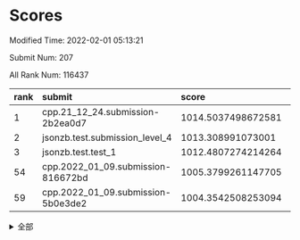 # Scores

Modified Time: 2022-02-01 05:13:21

Submit Num: 207

All Rank Num: 116437

| rank |               submit               |       score        |       sigma        | pk_num |
| :--- | :--------------------------------- | :----------------- | :----------------- | :----- |
| 1    | cpp.21_12_24.submission-2b2ea0d7   | 1014.5037498672581 | 0.8450655568278814 | 2253   |
| 2    | jsonzb.test.submission_level_4     | 1013.308991073001  | 0.8179013940015624 | 2251   |
| 3    | jsonzb.test.test_1                 | 1012.4807274214264 | 0.8010037215046889 | 2245   |
| 54   | cpp.2022_01_09.submission-816672bd | 1005.3799261147705 | 0.7265296987177261 | 2256   |
| 59   | cpp.2022_01_09.submission-5b0e3de2 | 1004.3542508253094 | 0.7235093559042798 | 2250   |


<details>
<summary>全部</summary>

| rank |                 submit                 |       score        |       sigma        | pk_num |
| :--- | :------------------------------------- | :----------------- | :----------------- | :----- |
| 1    | cpp.21_12_24.submission-2b2ea0d7       | 1014.5037498672581 | 0.8450655568278814 | 2253   |
| 2    | jsonzb.test.submission_level_4         | 1013.308991073001  | 0.8179013940015624 | 2251   |
| 3    | jsonzb.test.test_1                     | 1012.4807274214264 | 0.8010037215046889 | 2245   |
| 4    | gobigger.level_3.submission_level_3_25 | 1011.66445152317   | 0.7805439108722498 | 2255   |
| 5    | gobigger.level_3.submission_level_3_35 | 1011.3089318107917 | 0.7660829232535058 | 2250   |
| 6    | gobigger.level_3.submission_level_3_15 | 1011.186683982443  | 0.7510801760306586 | 2250   |
| 7    | gobigger.level_3.submission_level_3_9  | 1010.9411043355673 | 0.7790475476138917 | 2249   |
| 8    | gobigger.level_3.submission_level_3_38 | 1010.9044317478276 | 0.7888555982426669 | 2254   |
| 9    | gobigger.level_3.submission_level_3_6  | 1010.803404570625  | 0.7583361845335368 | 2247   |
| 10   | gobigger.level_3.submission_level_3_39 | 1010.7796095361281 | 0.7834500433704634 | 2246   |
| 11   | gobigger.level_3.submission_level_3_18 | 1010.6728428284736 | 0.7497674833169765 | 2250   |
| 12   | gobigger.level_3.submission_level_3_30 | 1010.6644610547017 | 0.7813152830287591 | 2254   |
| 13   | gobigger.level_3.submission_level_3_14 | 1010.6603771181267 | 0.7593429952207578 | 2249   |
| 14   | gobigger.level_3.submission_level_3_8  | 1010.6159306753243 | 0.7668989892268374 | 2253   |
| 15   | gobigger.level_3.submission_level_3_36 | 1010.5840942890884 | 0.7561977049750306 | 2250   |
| 16   | gobigger.level_3.submission_level_3_45 | 1010.5607316812722 | 0.7586696756225028 | 2253   |
| 17   | gobigger.level_3.submission_level_3_31 | 1010.5403632232502 | 0.7753434045500911 | 2256   |
| 18   | gobigger.level_3.submission_level_3_4  | 1010.467473342334  | 0.7557963195829377 | 2256   |
| 19   | gobigger.level_3.submission_level_3_40 | 1010.4483978298997 | 0.7639545511346925 | 2250   |
| 20   | gobigger.level_3.submission_level_3_26 | 1010.446217204297  | 0.7573351580277403 | 2251   |
| 21   | gobigger.level_3.submission_level_3_47 | 1010.4323696943922 | 0.7492445529807416 | 2249   |
| 22   | gobigger.level_3.submission_level_3_27 | 1010.3005984129874 | 0.7640557153431825 | 2254   |
| 23   | gobigger.level_3.submission_level_3_0  | 1010.2648478920926 | 0.7566742064711924 | 2245   |
| 24   | gobigger.level_3.submission_level_3_42 | 1010.1633076701713 | 0.7482417481058197 | 2247   |
| 25   | gobigger.level_3.submission_level_3_23 | 1010.1336538786161 | 0.7644663021526565 | 2245   |
| 26   | gobigger.level_3.submission_level_3_11 | 1009.9609433053566 | 0.7647080241415004 | 2247   |
| 27   | gobigger.level_3.submission_level_3_34 | 1009.959322808104  | 0.7467024897527778 | 2251   |
| 28   | gobigger.level_3.submission_level_3_49 | 1009.955475249579  | 0.7895175825840616 | 2254   |
| 29   | gobigger.level_3.submission_level_3_16 | 1009.8958977101593 | 0.7700244154612    | 2250   |
| 30   | gobigger.level_3.submission_level_3_32 | 1009.8871303361932 | 0.7514877619130277 | 2252   |
| 31   | gobigger.level_3.submission_level_3_33 | 1009.8586798953265 | 0.7705492965601394 | 2254   |
| 32   | gobigger.level_3.submission_level_3_20 | 1009.8377964595508 | 0.766565255655813  | 2249   |
| 33   | gobigger.level_3.submission_level_3_29 | 1009.8352632359588 | 0.7460147209725627 | 2249   |
| 34   | gobigger.level_3.submission_level_3_3  | 1009.7990587659638 | 0.7476799369327852 | 2249   |
| 35   | gobigger.level_3.submission_level_3_13 | 1009.7644440390326 | 0.7707759261179618 | 2245   |
| 36   | gobigger.level_3.submission_level_3_48 | 1009.6829708776031 | 0.7496051369193403 | 2249   |
| 37   | gobigger.level_3.submission_level_3_2  | 1009.6517835643189 | 0.7445505445885192 | 2248   |
| 38   | gobigger.level_3.submission_level_3_10 | 1009.5937182980344 | 0.7650900361137758 | 2248   |
| 39   | gobigger.level_3.submission_level_3_7  | 1009.516696455372  | 0.7654812119193265 | 2255   |
| 40   | gobigger.level_3.submission_level_3_5  | 1009.5133712562362 | 0.7456140852534666 | 2247   |
| 41   | gobigger.level_3.submission_level_3_19 | 1009.4947625557644 | 0.7584348066094792 | 2249   |
| 42   | gobigger.level_3.submission_level_3_1  | 1009.4628632560972 | 0.7561782501578649 | 2252   |
| 43   | gobigger.level_3.submission_level_3_21 | 1009.3298454202637 | 0.753277260965867  | 2245   |
| 44   | gobigger.level_3.submission_level_3_12 | 1009.3114824451369 | 0.7408270076311104 | 2252   |
| 45   | gobigger.level_3.submission_level_3_22 | 1008.9384307993537 | 0.7491373935592341 | 2249   |
| 46   | gobigger.level_3.submission_level_3_43 | 1008.9327371568388 | 0.7560537887819069 | 2252   |
| 47   | gobigger.level_3.submission_level_3_28 | 1008.8720106129391 | 0.7297217543640022 | 2254   |
| 48   | gobigger.level_3.submission_level_3_24 | 1008.8133972468332 | 0.7497122738371395 | 2249   |
| 49   | gobigger.level_3.submission_level_3_44 | 1008.6847615626007 | 0.7538642079419055 | 2249   |
| 50   | gobigger.level_3.submission_level_3_41 | 1008.4865329294574 | 0.7448267132839242 | 2252   |
| 51   | gobigger.level_3.submission_level_3_17 | 1008.3409464235168 | 0.7431124501153917 | 2249   |
| 52   | gobigger.level_3.submission_level_3_37 | 1008.1523409229527 | 0.758288176775616  | 2254   |
| 53   | gobigger.level_3.submission_level_3_46 | 1007.9545914099083 | 0.734158481171284  | 2253   |
| 54   | cpp.2022_01_09.submission-816672bd     | 1005.3799261147705 | 0.7265296987177261 | 2256   |
| 55   | gobigger.level_1.submission_level_1_17 | 1004.7287895657715 | 0.7213767323215208 | 2250   |
| 56   | gobigger.level_1.submission_level_1_22 | 1004.6844895141669 | 0.7246391146773519 | 2251   |
| 57   | gobigger.level_1.submission_level_1_32 | 1004.6801555881029 | 0.7299135976235602 | 2243   |
| 58   | gobigger.level_1.submission_level_1_47 | 1004.4344741377911 | 0.7239657872201118 | 2251   |
| 59   | cpp.2022_01_09.submission-5b0e3de2     | 1004.3542508253094 | 0.7235093559042798 | 2250   |
| 60   | gobigger.level_1.submission_level_1_43 | 1004.2227480381254 | 0.7187571806453961 | 2247   |
| 61   | gobigger.level_1.submission_level_1_1  | 1004.0489193522958 | 0.7215194588776422 | 2254   |
| 62   | gobigger.level_1.submission_level_1_29 | 1004.0224503661735 | 0.7213963672623295 | 2254   |
| 63   | gobigger.level_1.submission_level_1_21 | 1003.9307517866044 | 0.7200488784205665 | 2246   |
| 64   | gobigger.level_1.submission_level_1_33 | 1003.8958762763009 | 0.712282236993331  | 2250   |
| 65   | gobigger.level_1.submission_level_1_46 | 1003.8659475820695 | 0.7264165825027294 | 2250   |
| 66   | gobigger.level_1.submission_level_1_39 | 1003.7922957842663 | 0.7242474886309992 | 2248   |
| 67   | gobigger.level_1.submission_level_1_26 | 1003.7922883810953 | 0.7202034830328982 | 2248   |
| 68   | gobigger.level_1.submission_level_1_30 | 1003.789092790736  | 0.7386277044241893 | 2242   |
| 69   | gobigger.level_1.submission_level_1_27 | 1003.7884828434877 | 0.720224693420245  | 2254   |
| 70   | gobigger.level_1.submission_level_1_48 | 1003.7688757241165 | 0.7189751634624789 | 2248   |
| 71   | gobigger.level_1.submission_level_1_23 | 1003.6976301398469 | 0.7058523129046601 | 2247   |
| 72   | gobigger.level_1.submission_level_1_25 | 1003.6633737556597 | 0.723644219686113  | 2248   |
| 73   | gobigger.level_1.submission_level_1_19 | 1003.5378946202479 | 0.7230326769007072 | 2245   |
| 74   | gobigger.level_1.submission_level_1_9  | 1003.4786763119666 | 0.714347646303571  | 2252   |
| 75   | gobigger.level_1.submission_level_1_4  | 1003.4304517020179 | 0.7194689192011805 | 2245   |
| 76   | gobigger.level_1.submission_level_1_42 | 1003.4244500637373 | 0.7151023588750662 | 2251   |
| 77   | gobigger.level_1.submission_level_1_10 | 1003.4214139667368 | 0.7219522918277332 | 2250   |
| 78   | gobigger.level_1.submission_level_1_41 | 1003.4084159483632 | 0.7283603509312347 | 2251   |
| 79   | gobigger.level_1.submission_level_1_34 | 1003.3500643743419 | 0.7167087310119764 | 2249   |
| 80   | gobigger.level_1.submission_level_1_8  | 1003.3078728909417 | 0.7082412057628407 | 2253   |
| 81   | gobigger.level_1.submission_level_1_3  | 1003.2689673885596 | 0.7187412381230628 | 2248   |
| 82   | gobigger.level_1.submission_level_1_44 | 1003.1634271020179 | 0.7233830145002016 | 2251   |
| 83   | gobigger.level_1.submission_level_1_20 | 1003.1429961165717 | 0.7169099637802407 | 2250   |
| 84   | gobigger.level_1.submission_level_1_31 | 1003.0983409440926 | 0.7144708695626412 | 2250   |
| 85   | gobigger.level_1.submission_level_1_45 | 1003.0090125714713 | 0.7061945103793834 | 2248   |
| 86   | gobigger.level_1.submission_level_1_12 | 1003.0033266802656 | 0.7208229268532628 | 2248   |
| 87   | gobigger.level_1.submission_level_1_6  | 1002.9898167723461 | 0.7104956942918366 | 2247   |
| 88   | gobigger.level_1.submission_level_1_5  | 1002.9737820750344 | 0.7094484560886983 | 2254   |
| 89   | gobigger.level_1.submission_level_1_15 | 1002.9680482535342 | 0.714482069196407  | 2251   |
| 90   | gobigger.level_1.submission_level_1_7  | 1002.8840654540892 | 0.7056491028695756 | 2252   |
| 91   | gobigger.level_1.submission_level_1_14 | 1002.8706790976744 | 0.7170379282364275 | 2249   |
| 92   | gobigger.level_1.submission_level_1_40 | 1002.8672560459111 | 0.7177838188784705 | 2244   |
| 93   | gobigger.level_1.submission_level_1_2  | 1002.7802196592902 | 0.7125337322749733 | 2248   |
| 94   | gobigger.level_1.submission_level_1_24 | 1002.7572130348376 | 0.7135913846147728 | 2255   |
| 95   | gobigger.level_1.submission_level_1_37 | 1002.7101028573084 | 0.7135559708060581 | 2250   |
| 96   | gobigger.level_1.submission_level_1_28 | 1002.6643750544607 | 0.7079914459766168 | 2248   |
| 97   | gobigger.level_1.submission_level_1_13 | 1002.5564154462892 | 0.7220429932756177 | 2252   |
| 98   | gobigger.level_1.submission_level_1_35 | 1002.5322522577612 | 0.7187991362459032 | 2248   |
| 99   | gobigger.level_1.submission_level_1_49 | 1002.4870229699508 | 0.7058093457026183 | 2250   |
| 100  | gobigger.level_1.submission_level_1_18 | 1002.4829626665705 | 0.7216382875502223 | 2253   |
| 101  | gobigger.level_1.submission_level_1_11 | 1002.2099069318987 | 0.7083982327014355 | 2248   |
| 102  | gobigger.level_1.submission_level_1_36 | 1002.192919200121  | 0.7183985185649182 | 2246   |
| 103  | gobigger.level_1.submission_level_1_0  | 1002.1350838775973 | 0.7043985243763683 | 2256   |
| 104  | gobigger.level_1.submission_level_1_16 | 1001.9798972663579 | 0.723441392620504  | 2253   |
| 105  | gobigger.level_1.submission_level_1_38 | 1001.7442718921742 | 0.7110214833883323 | 2252   |
| 106  | gobigger.random.submission_random_43   | 997.2185555015695  | 0.7059084788561347 | 2253   |
| 107  | gobigger.random.submission_random_45   | 997.1623393612882  | 0.7145501883525908 | 2250   |
| 108  | gobigger.random.submission_random_37   | 997.079201489595   | 0.7023724236607279 | 2250   |
| 109  | gobigger.random.submission_random_24   | 996.9176216584834  | 0.7103455229522917 | 2252   |
| 110  | gobigger.random.submission_random_38   | 996.8853062493163  | 0.7127458965663259 | 2250   |
| 111  | gobigger.random.submission_random_17   | 996.7751394992462  | 0.7030052614143814 | 2252   |
| 112  | gobigger.random.submission_random_36   | 996.7296589147601  | 0.7156383917051817 | 2249   |
| 113  | gobigger.random.submission_random_48   | 996.629594254573   | 0.7103568125526366 | 2252   |
| 114  | gobigger.random.submission_random_32   | 996.4060841623113  | 0.7155872607297026 | 2255   |
| 115  | gobigger.random.submission_random_20   | 996.3939167095739  | 0.7057436928431673 | 2250   |
| 116  | gobigger.random.submission_random_46   | 996.378042571077   | 0.7089199850010499 | 2246   |
| 117  | gobigger.random.submission_random_12   | 996.3045496188037  | 0.7161281837246483 | 2249   |
| 118  | gobigger.random.submission_random_3    | 996.2798113206313  | 0.702263271847024  | 2251   |
| 119  | gobigger.random.submission_random_8    | 996.2621671695503  | 0.6996978477276011 | 2245   |
| 120  | gobigger.random.submission_random_5    | 996.2377889045392  | 0.71023085294055   | 2248   |
| 121  | gobigger.random.submission_random_21   | 996.2358180897697  | 0.7078683218989484 | 2259   |
| 122  | gobigger.random.submission_random_11   | 996.1489991921673  | 0.7138508009513846 | 2253   |
| 123  | gobigger.random.submission_random_28   | 996.1147883250048  | 0.7211975766016102 | 2248   |
| 124  | gobigger.random.submission_random_40   | 996.0379620768147  | 0.7199147938066243 | 2250   |
| 125  | gobigger.random.submission_random_35   | 995.9656430502944  | 0.7042599900218557 | 2256   |
| 126  | gobigger.random.submission_random_23   | 995.9645921769826  | 0.7123436725291347 | 2250   |
| 127  | gobigger.random.submission_random_47   | 995.9178520601138  | 0.728524955375165  | 2247   |
| 128  | gobigger.random.submission_random_41   | 995.888950152659   | 0.7041057104869248 | 2252   |
| 129  | gobigger.random.submission_random_22   | 995.8708941644062  | 0.7163809690107038 | 2253   |
| 130  | gobigger.random.submission_random_14   | 995.8400178561842  | 0.7119766398231329 | 2251   |
| 131  | gobigger.random.submission_random_16   | 995.8389374739238  | 0.7117574029259766 | 2251   |
| 132  | gobigger.random.submission_random_26   | 995.8274129527949  | 0.6951138899480174 | 2254   |
| 133  | gobigger.random.submission_random_49   | 995.7958613409844  | 0.7067782138936914 | 2252   |
| 134  | gobigger.random.submission_random_27   | 995.5653343935273  | 0.7207241370957599 | 2252   |
| 135  | gobigger.random.submission_random_1    | 995.4868501963771  | 0.7054243445087012 | 2244   |
| 136  | gobigger.random.submission_random_15   | 995.4153585369877  | 0.7036049153609122 | 2249   |
| 137  | gobigger.random.submission_random_2    | 995.4047872453549  | 0.7199487794004404 | 2243   |
| 138  | gobigger.random.submission_random_33   | 995.3997778763571  | 0.7065802662508234 | 2247   |
| 139  | gobigger.random.submission_random_29   | 995.3106312236071  | 0.7058955447906644 | 2249   |
| 140  | gobigger.random.submission_random_34   | 995.2822373334201  | 0.7193235110312498 | 2254   |
| 141  | gobigger.random.submission_random_19   | 995.2142096095897  | 0.7057956961369645 | 2252   |
| 142  | gobigger.random.submission_random_10   | 995.1365104090917  | 0.716604119208163  | 2251   |
| 143  | gobigger.random.submission_random_0    | 995.0962426366018  | 0.7008013453942322 | 2248   |
| 144  | gobigger.random.submission_random_6    | 995.0921210291485  | 0.7133866941744809 | 2252   |
| 145  | gobigger.random.submission_random_39   | 995.0747376245914  | 0.7064677719580694 | 2247   |
| 146  | gobigger.random.submission_random_4    | 995.0074388863508  | 0.7110375907103708 | 2245   |
| 147  | gobigger.random.submission_random_31   | 994.9841946360604  | 0.7277503486432411 | 2247   |
| 148  | gobigger.random.submission_random_13   | 994.9704102691935  | 0.7147704701931957 | 2246   |
| 149  | gobigger.random.submission_random_18   | 994.8598117796238  | 0.7107307163299112 | 2252   |
| 150  | gobigger.random.submission_random_9    | 994.8087044460266  | 0.7072181860078908 | 2254   |
| 151  | gobigger.random.submission_random_42   | 994.7727873759775  | 0.717698429961585  | 2247   |
| 152  | gobigger.random.submission_random_30   | 994.7514850601816  | 0.7174149439375448 | 2249   |
| 153  | gobigger.random.submission_random_7    | 994.6781661461852  | 0.7292746412821652 | 2246   |
| 154  | gobigger.random.submission_random_25   | 994.6329896014996  | 0.7091128363280602 | 2247   |
| 155  | gobigger.random.submission_random_44   | 994.4768404419791  | 0.7215194334300034 | 2249   |
| 156  | gobigger.level_2.submission_level_2_43 | 994.3096306479953  | 0.7433239146059346 | 2251   |
| 157  | gobigger.level_2.submission_level_2_9  | 993.5461570702872  | 0.7410606413318438 | 2247   |
| 158  | gobigger.level_2.submission_level_2_6  | 993.462475047675   | 0.744474652770753  | 2253   |
| 159  | gobigger.level_2.submission_level_2_37 | 993.4523797993197  | 0.7286037607427105 | 2252   |
| 160  | gobigger.level_2.submission_level_2_27 | 993.3839794860857  | 0.734756418817318  | 2252   |
| 161  | gobigger.level_2.submission_level_2_14 | 993.3167198742802  | 0.7313364919454309 | 2244   |
| 162  | gobigger.level_2.submission_level_2_48 | 993.0878941369253  | 0.7240701189688413 | 2251   |
| 163  | gobigger.level_2.submission_level_2_47 | 993.0749843496034  | 0.7436132564586438 | 2250   |
| 164  | gobigger.level_2.submission_level_2_11 | 992.8395779260467  | 0.7403547516860676 | 2249   |
| 165  | gobigger.level_2.submission_level_2_31 | 992.8217269275182  | 0.75543027725631   | 2248   |
| 166  | gobigger.level_2.submission_level_2_35 | 992.67946907708    | 0.7364331319013253 | 2254   |
| 167  | gobigger.level_2.submission_level_2_34 | 992.6679486769002  | 0.7519971249518703 | 2249   |
| 168  | gobigger.level_2.submission_level_2_12 | 992.6430055482608  | 0.7467021328490026 | 2256   |
| 169  | gobigger.level_2.submission_level_2_25 | 992.613971613541   | 0.7256167427263615 | 2255   |
| 170  | gobigger.level_2.submission_level_2_21 | 992.4982273220513  | 0.7499093869566248 | 2251   |
| 171  | gobigger.level_2.submission_level_2_38 | 992.4460880356293  | 0.7310575829720447 | 2250   |
| 172  | gobigger.level_2.submission_level_2_5  | 992.392692616899   | 0.7376072358741452 | 2245   |
| 173  | gobigger.level_2.submission_level_2_0  | 992.3816910111995  | 0.7394359123516296 | 2249   |
| 174  | gobigger.level_2.submission_level_2_19 | 992.3273095877817  | 0.7552585773219901 | 2246   |
| 175  | gobigger.level_2.submission_level_2_1  | 992.3155794129228  | 0.7340285548810376 | 2249   |
| 176  | gobigger.level_2.submission_level_2_33 | 992.3041922091863  | 0.7415530783577579 | 2250   |
| 177  | gobigger.level_2.submission_level_2_45 | 992.3006916410118  | 0.7534227656625191 | 2252   |
| 178  | gobigger.level_2.submission_level_2_22 | 992.2642340732448  | 0.7303357761173748 | 2252   |
| 179  | gobigger.level_2.submission_level_2_24 | 992.2523732741236  | 0.7542433923987197 | 2248   |
| 180  | gobigger.level_2.submission_level_2_49 | 992.2513799562478  | 0.7311414167209581 | 2256   |
| 181  | gobigger.level_2.submission_level_2_36 | 992.2040314620426  | 0.7504301224210538 | 2247   |
| 182  | gobigger.level_2.submission_level_2_26 | 992.152497238495   | 0.7230736100203914 | 2249   |
| 183  | gobigger.level_2.submission_level_2_2  | 992.1402555229549  | 0.7318357856149224 | 2248   |
| 184  | gobigger.level_2.submission_level_2_39 | 992.1350762544403  | 0.7393351569132478 | 2250   |
| 185  | gobigger.level_2.submission_level_2_18 | 992.0758173558646  | 0.7682158181237293 | 2255   |
| 186  | gobigger.level_2.submission_level_2_44 | 992.0207692882582  | 0.7300678639543624 | 2247   |
| 187  | gobigger.level_2.submission_level_2_15 | 991.9507608459708  | 0.7203112471784798 | 2250   |
| 188  | gobigger.level_2.submission_level_2_42 | 991.922852002725   | 0.7367728632466265 | 2250   |
| 189  | gobigger.level_2.submission_level_2_29 | 991.8829476342444  | 0.7405621952178868 | 2241   |
| 190  | gobigger.level_2.submission_level_2_16 | 991.7686518865879  | 0.7463754468871983 | 2252   |
| 191  | gobigger.level_2.submission_level_2_41 | 991.7175676463204  | 0.7455198783688446 | 2253   |
| 192  | gobigger.level_2.submission_level_2_17 | 991.6783145950338  | 0.7509792426663316 | 2245   |
| 193  | gobigger.level_2.submission_level_2_46 | 991.631744296243   | 0.7573894618977304 | 2251   |
| 194  | gobigger.level_2.submission_level_2_8  | 991.6272206144733  | 0.7322598460293284 | 2254   |
| 195  | gobigger.level_2.submission_level_2_23 | 991.3777821479248  | 0.7411453466972222 | 2249   |
| 196  | gobigger.level_2.submission_level_2_30 | 991.2593589223051  | 0.7703005734711735 | 2248   |
| 197  | gobigger.level_2.submission_level_2_4  | 991.0718949347199  | 0.7553243548975009 | 2247   |
| 198  | gobigger.level_2.submission_level_2_40 | 991.0240343341397  | 0.7681690013302855 | 2247   |
| 199  | gobigger.level_2.submission_level_2_28 | 990.9991434023698  | 0.761832882061101  | 2249   |
| 200  | gobigger.level_2.submission_level_2_32 | 990.9580734093823  | 0.7410013522477987 | 2253   |
| 201  | gobigger.level_2.submission_level_2_13 | 990.9199628516159  | 0.7641475418274627 | 2254   |
| 202  | gobigger.level_2.submission_level_2_10 | 990.6618115736783  | 0.7440589575797774 | 2254   |
| 203  | gobigger.level_2.submission_level_2_7  | 990.4664029565286  | 0.7513621236919159 | 2257   |
| 204  | gobigger.level_2.submission_level_2_3  | 989.6790697203967  | 0.7613968852888794 | 2254   |
| 205  | gobigger.level_2.submission_level_2_20 | 989.3279550671788  | 0.7934049983926191 | 2247   |
| 206  | gobigger.none.submission_none_1        | 977.8764784121398  | 1.2021711621032531 | 2244   |
| 207  | gobigger.none.submission_none_0        | 976.7417583284334  | 1.3385072049568734 | 2247   |

</details>